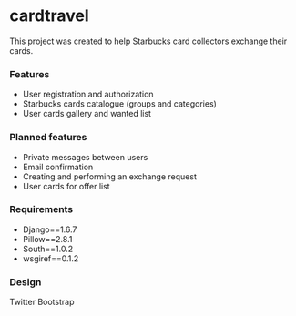 # cardtravel
This project was created to help Starbucks card collectors exchange their cards.

<h3>Features</h3>
<ul>
<li>User registration and authorization</li>
<li>Starbucks cards catalogue (groups and categories)</li>
<li>User cards gallery and wanted list</li>
</ul>

<h3>Planned features</h3>
<ul>
<li>Private messages between users</li>
<li>Email confirmation</li>
<li>Creating and performing an exchange request</li>
<li>User cards for offer list</li>
</ul>

<h3>Requirements</h3>
<ul>
<li>Django==1.6.7</li>
<li>Pillow==2.8.1</li>
<li>South==1.0.2</li>
<li>wsgiref==0.1.2</li>
</ul>

<h3>Design</h3>
Twitter Bootstrap 
